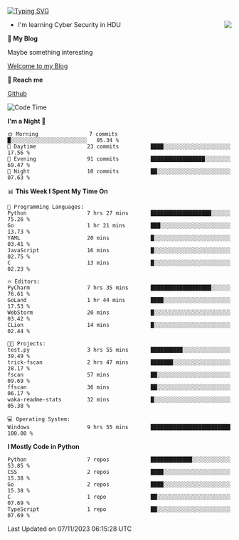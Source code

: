 [![Typing SVG](https://readme-typing-svg.herokuapp.com?font=Fira+Code&pause=1000&random=false&width=450&height=60&lines=Hello+%F0%9F%91%8B%F0%9F%8F%BB;I'm+JBNRZ)](https://git.io/typing-svg)

<a href="#">
  <img align="right" src="https://github-readme-stats.vercel.app/api?username=JBNRZ&show_icons=true&bg_color=15,f2f7fd,E0EAFC" />
</a>

- I'm learning Cyber Security in HDU

 **🌱 My Blog**

Maybe something interesting

[Welcome to my Blog](https://jbnrz.com.cn/)

 **💬 Reach me** 

[Github](https://github.com/JBNRZ)


<!--START_SECTION:waka-->
![Code Time](http://img.shields.io/badge/Code%20Time-80%20hrs%2048%20mins-blue)

**I'm a Night 🦉** 

```text
🌞 Morning                7 commits           █░░░░░░░░░░░░░░░░░░░░░░░░   05.34 % 
🌆 Daytime                23 commits          ████░░░░░░░░░░░░░░░░░░░░░   17.56 % 
🌃 Evening                91 commits          █████████████████░░░░░░░░   69.47 % 
🌙 Night                  10 commits          ██░░░░░░░░░░░░░░░░░░░░░░░   07.63 % 
```


📊 **This Week I Spent My Time On** 

```text
💬 Programming Languages: 
Python                   7 hrs 27 mins       ███████████████████░░░░░░   75.26 % 
Go                       1 hr 21 mins        ███░░░░░░░░░░░░░░░░░░░░░░   13.73 % 
YAML                     20 mins             █░░░░░░░░░░░░░░░░░░░░░░░░   03.41 % 
JavaScript               16 mins             █░░░░░░░░░░░░░░░░░░░░░░░░   02.75 % 
C                        13 mins             █░░░░░░░░░░░░░░░░░░░░░░░░   02.23 % 

🔥 Editors: 
PyCharm                  7 hrs 35 mins       ███████████████████░░░░░░   76.61 % 
GoLand                   1 hr 44 mins        ████░░░░░░░░░░░░░░░░░░░░░   17.53 % 
WebStorm                 20 mins             █░░░░░░░░░░░░░░░░░░░░░░░░   03.42 % 
CLion                    14 mins             █░░░░░░░░░░░░░░░░░░░░░░░░   02.44 % 

🐱‍💻 Projects: 
test.py                  3 hrs 55 mins       ██████████░░░░░░░░░░░░░░░   39.49 % 
trick-fscan              2 hrs 47 mins       ███████░░░░░░░░░░░░░░░░░░   28.17 % 
fscan                    57 mins             ██░░░░░░░░░░░░░░░░░░░░░░░   09.69 % 
ffscan                   36 mins             ██░░░░░░░░░░░░░░░░░░░░░░░   06.17 % 
waka-readme-stats        32 mins             █░░░░░░░░░░░░░░░░░░░░░░░░   05.38 % 

💻 Operating System: 
Windows                  9 hrs 55 mins       █████████████████████████   100.00 % 
```

**I Mostly Code in Python** 

```text
Python                   7 repos             █████████████░░░░░░░░░░░░   53.85 % 
CSS                      2 repos             ████░░░░░░░░░░░░░░░░░░░░░   15.38 % 
Go                       2 repos             ████░░░░░░░░░░░░░░░░░░░░░   15.38 % 
C                        1 repo              ██░░░░░░░░░░░░░░░░░░░░░░░   07.69 % 
TypeScript               1 repo              ██░░░░░░░░░░░░░░░░░░░░░░░   07.69 % 
```




 Last Updated on 07/11/2023 06:15:28 UTC
<!--END_SECTION:waka-->
